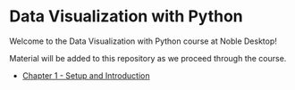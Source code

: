 # Data Visualization with Python

Welcome to the Data Visualization with Python course at Noble Desktop!

Material will be added to this repository as we proceed through the course.

- [Chapter 1 - Setup and Introduction](https://github.com/abbreviatedman/data-viz-chapter-1-setup-and-introduction)
